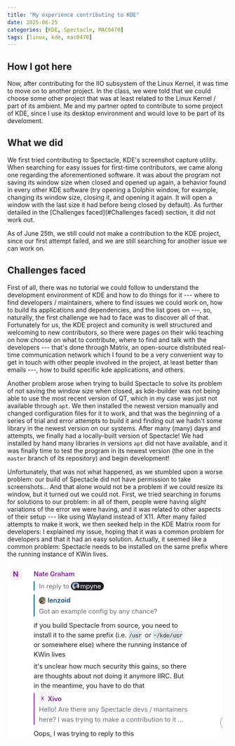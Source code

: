 ```yaml
---
title: "My experience contributing to KDE"
date: 2025-06-25
categories: [KDE, Spectacle, MAC0470]
tags: [linux, kde, mac0470]
---
```


## How I got here

Now, after contributing for the IIO subsystem of the Linux Kernel, it was time to move on to another
project. In the class, we were told that we could choose some other project that was at least related
to the Linux Kernel / part of its ambient. Me and my partner opted to contribute to some project of
KDE, since I use its desktop environment and would love to be part of its develoment. 

## What we did

We first tried contributing to Spectacle, KDE's screenshot capture utility. When searching for easy issues for first-time contributors, we came along one regarding the
aforementioned software. It was about the program not saving its window size when closed and opened up again, a behavior found in every other KDE software (try opening
a Dolphin window, for example, changing its window size, closing it, and opening it again. It will open a window with the last size it had before being closed by
default). As further detailed in the [Challenges faced](#Challenges faced) section, it did not work out.

As of June 25th, we still could not make a contribution to the KDE project, since our first attempt failed, and we are still searching for another issue we can work on.

## Challenges faced 

First of all, there was no tutorial we could follow to understand the development environment of KDE
and how to do things for it --- where to find developers / maintainers, where to find issues we could
work on, how to build its applications and dependencies, and the list goes on ---, so, naturally, the
first challenge we had to face was to discover all of that. Fortunately for us, the KDE project and
comunity is well structured and welcoming to new contributors, so there were pages on their wiki
teaching on how choose on what to contribute, where to find and talk with the developers --- that's done
through Matrix, an open-source distributed real-time communication network which I found to be a very
convenient way to get in touch with other people involved in the project, at least better than emails
---, how to build specific kde applications, and others.

Another problem arose when trying to build Spectacle to solve its problem of not saving the window
size when closed, as kde-builder was not being able to use the most recent version of QT, which in my
case was just not available through `apt`. We then installed the newest version manually and changed
configuration files for it to work, and that was the beginning of a series of trial and error attempts to build it and finding out we hadn't some library in the newest
version on our systems. After many (many) days and attempts, we finally had a locally-built version of Spectacle! We had installed by hand many libraries in versions `apt` did not
have available, and it was finally time to test the program in its newest version (the one in the `master` branch of its repository) and begin development!

Unfortunately, that was not what happened, as we stumbled upon a worse problem: our build of Spectacle did not have permission to take screenshots... And that alone
would not be a problem if we could resize its window, but it turned out we could not. First, we tried searching in forums for solutions to our problem: in all of them,
people were having *slight* variations of the error we were having, and it was related to other aspects of their setup --- like using Wayland instead of X11. After
many failed attempts to make it work, we then seeked help in the KDE Matrix room for developers: I explained my issue, hoping that it was a common problem for
developers and
that it had an easy solution. Actually, it seemed like a common problem: Spectacle needs to be installed on the same prefix where the running instance of KWin lives.

![Nate-Graham-describes-solution-for-spectacle-permission-issue](/assets/img/kde-development/kde_spectacle_kwin.png)

<!-- falar sobre o spectacle não tendo permissão pra tirar screenshot -->
